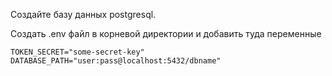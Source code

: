 Создайте базу данных postgresql.

Создать .env файл в корневой директории и добавить туда переменные

```
TOKEN_SECRET="some-secret-key"
DATABASE_PATH="user:pass@localhost:5432/dbname"
```
